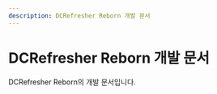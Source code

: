 ```yaml
---
description: DCRefresher Reborn 개발 문서
---
```


# DCRefresher Reborn 개발 문서

DCRefresher Reborn의 개발 문서입니다.